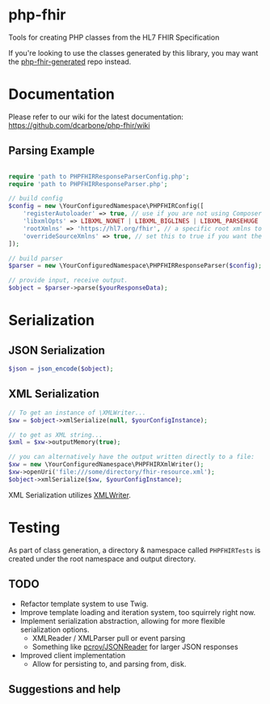 # php-fhir
Tools for creating PHP classes from the HL7 FHIR Specification

If you're looking  to use the classes generated by this library, you may want the
[php-fhir-generated](https://github.com/dcarbone/php-fhir-generated) repo instead.

# Documentation

Please refer to our wiki for the latest documentation: https://github.com/dcarbone/php-fhir/wiki

## Parsing Example

```php

require 'path to PHPFHIRResponseParserConfig.php';
require 'path to PHPFHIRResponseParser.php';

// build config
$config = new \YourConfiguredNamespace\PHPFHIRConfig([
    'registerAutoloader' => true, // use if you are not using Composer
    'libxmlOpts' => LIBXML_NONET | LIBXML_BIGLINES | LIBXML_PARSEHUGE | LIBXML_HTML_NOIMPLIED | LIBXML_HTML_NODEFDTD | LIBXML_NOXMLDECL // choose different libxml arguments if you want, ymmv.
    'rootXmlns' => 'https://hl7.org/fhir', // a specific root xmlns to use, if the source does not return one
    'overrideSourceXmlns' => true, // set this to true if you want the 'rootXmlns' value you defined to override any value seen from source 
]);

// build parser
$parser = new \YourConfiguredNamespace\PHPFHIRResponseParser($config);

// provide input, receive output.
$object = $parser->parse($yourResponseData);

```

# Serialization

## JSON Serialization

```php
$json = json_encode($object);
```

## XML Serialization

```php
// To get an instance of \XMLWriter...
$xw = $object->xmlSerialize(null, $yourConfigInstance);

// to get as XML string...
$xml = $xw->outputMemory(true);

// you can alternatively have the output written directly to a file:
$xw = new \YourConfiguredNamespace\PHPFHIRXmlWriter();
$xw->openUri('file:///some/directory/fhir-resource.xml');
$object->xmlSerialize($xw, $yourConfigInstance);
```

XML Serialization utilizes [XMLWriter](https://www.php.net/manual/en/book.xmlwriter.php).

# Testing

As part of class generation, a directory & namespace called `PHPFHIRTests` is created under the root namespace and
output directory.

## TODO

- Refactor template system to use Twig.
- Improve template loading and iteration system, too squirrely right now.
- Implement serialization abstraction, allowing for more flexible serialization options.
  - XMLReader / XMLParser pull or event parsing
  - Something like [pcrov/JSONReader](https://github.com/pcrov/JsonReader) for larger JSON responses
- Improved client implementation
  - Allow for persisting to, and parsing from, disk.

## Suggestions and help


